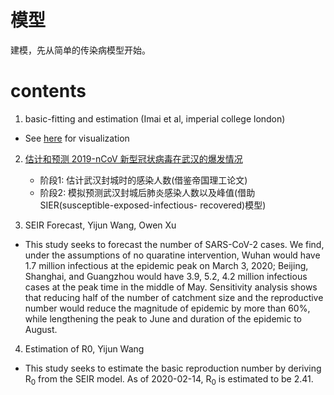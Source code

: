 # 模型

建模，先从简单的传染病模型开始。

# contents

1. basic-fitting and estimation (Imai et al, imperial college london)
 - See [here](https://luxxxlucy.github.io/projects/2020_wuhan/idyll_tryout/index.html) for visualization

2. [估计和预测 2019-nCoV 新型冠状病毒在武汉的爆发情况](https://github.com/YiranJing/Coronavirus-Epidemic-2019-nCov)
   - 阶段1: 估计武汉封城时的感染人数(借鉴帝国理工论文)
   - 阶段2: 模拟预测武汉封城后肺炎感染人数以及峰值(借助SIER(susceptible-exposed-infectious- recovered)模型)

3. SEIR Forecast, Yijun Wang, Owen Xu
  - This study seeks to forecast the number of SARS-CoV-2 cases. We find, under the assumptions of no quaratine intervention, Wuhan would have 1.7 million infectious at the epidemic peak on March 3, 2020; Beijing, Shanghai, and Guangzhou would have 3.9, 5.2, 4.2 million infectious cases at the peak time in the middle of May. Sensitivity analysis shows that reducing half of the number of catchment size and the reproductive number would reduce the magnitude of epidemic by more than 60%, while lengthening the peak to June and duration of the epidemic to August.

4. Estimation of R0, Yijun Wang
 - This study seeks to estimate the basic reproduction number by deriving R<sub>0</sub> from the SEIR model. As of 2020-02-14, R<sub>0</sub> is estimated to be 2.41.

